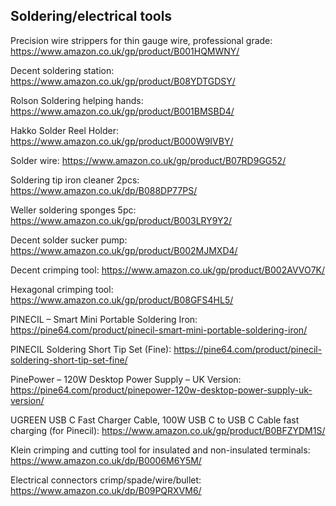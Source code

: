 ## Soldering/electrical tools

Precision wire strippers for thin gauge wire, professional grade: https://www.amazon.co.uk/gp/product/B001HQMWNY/

Decent soldering station: https://www.amazon.co.uk/gp/product/B08YDTGDSY/

Rolson Soldering helping hands: https://www.amazon.co.uk/gp/product/B001BMSBD4/

Hakko Solder Reel Holder: https://www.amazon.co.uk/gp/product/B000W9IVBY/

Solder wire: https://www.amazon.co.uk/gp/product/B07RD9GG52/

Soldering tip iron cleaner 2pcs: https://www.amazon.co.uk/dp/B088DP77PS/

Weller soldering sponges 5pc: https://www.amazon.co.uk/gp/product/B003LRY9Y2/

Decent solder sucker pump: https://www.amazon.co.uk/gp/product/B002MJMXD4/

Decent crimping tool: https://www.amazon.co.uk/gp/product/B002AVVO7K/

Hexagonal crimping tool: https://www.amazon.co.uk/gp/product/B08GFS4HL5/

PINECIL – Smart Mini Portable Soldering Iron: https://pine64.com/product/pinecil-smart-mini-portable-soldering-iron/

PINECIL Soldering Short Tip Set (Fine): https://pine64.com/product/pinecil-soldering-short-tip-set-fine/

PinePower – 120W Desktop Power Supply – UK Version: https://pine64.com/product/pinepower-120w-desktop-power-supply-uk-version/

UGREEN USB C Fast Charger Cable, 100W USB C to USB C Cable fast charging (for Pinecil): https://www.amazon.co.uk/gp/product/B0BFZYDM1S/

Klein crimping and cutting tool for insulated and non-insulated terminals: https://www.amazon.co.uk/dp/B0006M6Y5M/

Electrical connectors crimp/spade/wire/bullet: https://www.amazon.co.uk/dp/B09PQRXVM6/
